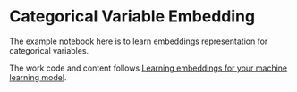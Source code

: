 
# Categorical Variable Embedding

The example notebook here is to learn embeddings representation for categorical variables.

The work code and content follows [Learning embeddings for your machine learning model](https://medium.com/spikelab/learning-embeddings-for-your-machine-learning-model-a6cb4bc6542e).
